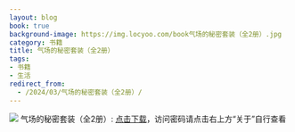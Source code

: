 ```yaml
---
layout: blog
book: true
background-image: https://img.locyoo.com/book气场的秘密套装（全2册）.jpg
category: 书籍
title: 气场的秘密套装（全2册）
tags:
- 书籍
- 生活
redirect_from:
  - /2024/03/气场的秘密套装（全2册）/
---
```

![](https://img.locyoo.com/book气场的秘密套装（全2册）.jpg)
气场的秘密套装（全2册）: <a name = "ref1" href="https://089m.com/f/50983618-1272781181-55f953?p=3619">点击下载</a>，访问密码请点击右上方“关于”自行查看